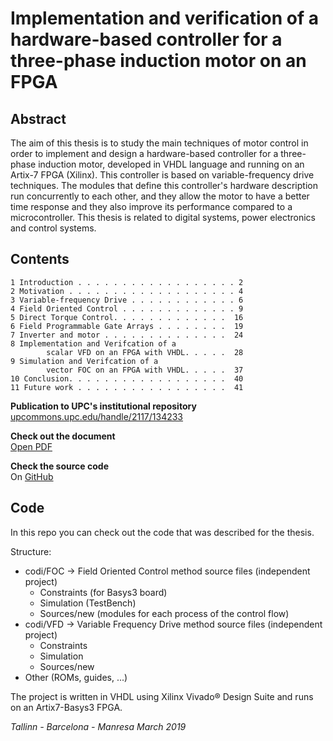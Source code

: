 # Implementation and verification of a hardware-based controller for a three-phase induction motor on an FPGA

## Abstract

The aim of this thesis is to study the main techniques of motor control in order to implement and design a hardware-based controller for a three-phase induction motor, developed in VHDL language and running on an Artix-7 FPGA (Xilinx). This controller is based on variable-frequency drive techniques. The modules that define this controller's hardware description run concurrently to each other, and they allow the motor to have a better time response and they also improve its performance compared to a microcontroller. This thesis is related to digital systems, power electronics and control systems.

## Contents

```
1 Introduction . . . . . . . . . . . . . . . . . . 2
2 Motivation . . . . . . . . . . . . . . . . . . . 4
3 Variable-frequency Drive . . . . . . . . . . . . 6
4 Field Oriented Control . . . . . . . . . . . . . 9
5 Direct Torque Control. . . . . . . . . . . . .  16
6 Field Programmable Gate Arrays . . . . . . . .  19
7 Inverter and motor . . . . . . . . . . . . . .  24
8 Implementation and Verifcation of a
        scalar VFD on an FPGA with VHDL. . . . .  28
9 Simulation and Verifcation of a
        vector FOC on an FPGA with VHDL. . . . .  37
10 Conclusion. . . . . . . . . . . . . . . . . .  40
11 Future work . . . . . . . . . . . . . . . . .  41
```

**Publication to UPC's institutional repository**  
[upcommons.upc.edu/handle/2117/134233](http://hdl.handle.net/2117/134233)

**Check out the document**  
[Open PDF](https://upcommons.upc.edu/bitstream/handle/2117/134233/master.pdf)

**Check the source code**  
On [GitHub](https://github.com/marcelcases/bachelor-thesis)

## Code

In this repo you can check out the code that was described for the thesis.

Structure:
* codi/FOC -> Field Oriented Control method source files (independent project)
  * Constraints (for Basys3 board)
  * Simulation (TestBench)
  * Sources/new (modules for each process of the control flow)
* codi/VFD -> Variable Frequency Drive method source files (independent project)
  * Constraints
  * Simulation
  * Sources/new
* Other (ROMs, guides, ...)

The project is written in VHDL using Xilinx Vivado® Design Suite and runs on an Artix7-Basys3 FPGA.

*Tallinn - Barcelona - Manresa* 
*March 2019*
